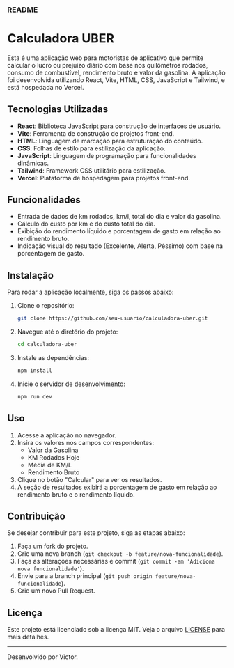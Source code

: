 ### README

# Calculadora UBER

Esta é uma aplicação web para motoristas de aplicativo que permite calcular o lucro ou prejuízo diário com base nos quilômetros rodados, consumo de combustível, rendimento bruto e valor da gasolina. A aplicação foi desenvolvida utilizando React, Vite, HTML, CSS, JavaScript e Tailwind, e está hospedada no Vercel.

## Tecnologias Utilizadas

- **React**: Biblioteca JavaScript para construção de interfaces de usuário.
- **Vite**: Ferramenta de construção de projetos front-end.
- **HTML**: Linguagem de marcação para estruturação do conteúdo.
- **CSS**: Folhas de estilo para estilização da aplicação.
- **JavaScript**: Linguagem de programação para funcionalidades dinâmicas.
- **Tailwind**: Framework CSS utilitário para estilização.
- **Vercel**: Plataforma de hospedagem para projetos front-end.

## Funcionalidades

- Entrada de dados de km rodados, km/l, total do dia e valor da gasolina.
- Cálculo do custo por km e do custo total do dia.
- Exibição do rendimento líquido e porcentagem de gasto em relação ao rendimento bruto.
- Indicação visual do resultado (Excelente, Alerta, Péssimo) com base na porcentagem de gasto.

## Instalação

Para rodar a aplicação localmente, siga os passos abaixo:

1. Clone o repositório:
   ```sh
   git clone https://github.com/seu-usuario/calculadora-uber.git
   ```

2. Navegue até o diretório do projeto:
   ```sh
   cd calculadora-uber
   ```

3. Instale as dependências:
   ```sh
   npm install
   ```

4. Inicie o servidor de desenvolvimento:
   ```sh
   npm run dev
   ```

## Uso

1. Acesse a aplicação no navegador.
2. Insira os valores nos campos correspondentes:
   - Valor da Gasolina
   - KM Rodados Hoje
   - Média de KM/L
   - Rendimento Bruto
3. Clique no botão "Calcular" para ver os resultados.
4. A seção de resultados exibirá a porcentagem de gasto em relação ao rendimento bruto e o rendimento líquido.

## Contribuição

Se desejar contribuir para este projeto, siga as etapas abaixo:

1. Faça um fork do projeto.
2. Crie uma nova branch (`git checkout -b feature/nova-funcionalidade`).
3. Faça as alterações necessárias e commit (`git commit -am 'Adiciona nova funcionalidade'`).
4. Envie para a branch principal (`git push origin feature/nova-funcionalidade`).
5. Crie um novo Pull Request.

## Licença

Este projeto está licenciado sob a licença MIT. Veja o arquivo [LICENSE](LICENSE) para mais detalhes.

---

Desenvolvido por Victor.
